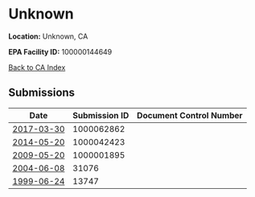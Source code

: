 # Unknown

**Location:** Unknown, CA

**EPA Facility ID:** 100000144649

[Back to CA Index](../../index.md)

## Submissions

| Date | Submission ID | Document Control Number |
|------|--------------|-------------------------|
| [2017-03-30](submissions/1000062862.md) | 1000062862 |  |
| [2014-05-20](submissions/1000042423.md) | 1000042423 |  |
| [2009-05-20](submissions/1000001895.md) | 1000001895 |  |
| [2004-06-08](submissions/31076.md) | 31076 |  |
| [1999-06-24](submissions/13747.md) | 13747 |  |
